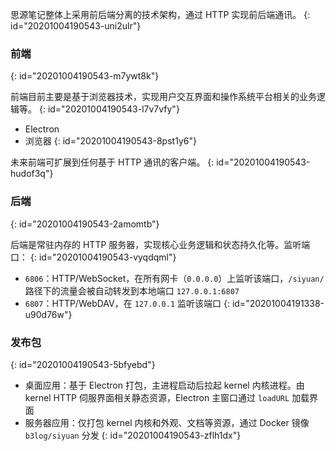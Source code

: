 思源笔记整体上采用前后端分离的技术架构，通过 HTTP 实现前后端通讯。
{: id="20201004190543-uni2ulr"}

### 前端
{: id="20201004190543-m7ywt8k"}

前端目前主要是基于浏览器技术，实现用户交互界面和操作系统平台相关的业务逻辑等。
{: id="20201004190543-l7v7vfy"}

* Electron
* 浏览器
{: id="20201004190543-8pst1y6"}

未来前端可扩展到任何基于 HTTP 通讯的客户端。
{: id="20201004190543-hudof3q"}

### 后端
{: id="20201004190543-2amomtb"}

后端是常驻内存的 HTTP 服务器，实现核心业务逻辑和状态持久化等。监听端口：
{: id="20201004190543-vyqdqml"}

* `6806`：HTTP/WebSocket，在所有网卡（`0.0.0.0`）上监听该端口，`/siyuan/` 路径下的流量会被自动转发到本地端口 `127.0.0.1:6807`
* `6807`：HTTP/WebDAV，在 `127.0.0.1` 监听该端口
{: id="20201004191338-u90d76w"}

### 发布包
{: id="20201004190543-5bfyebd"}

* 桌面应用：基于 Electron 打包，主进程启动后拉起 kernel 内核进程。由 kernel  HTTP 伺服界面相关静态资源，Electron 主窗口通过 `loadURL` 加载界面
* 服务器应用：仅打包 kernel 内核和外观、文档等资源，通过 Docker 镜像 `b3log/siyuan` 分发
{: id="20201004190543-zflh1dx"}
